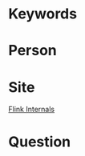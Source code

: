 # Keywords



# Person



# Site

[Flink Internals](https://cwiki.apache.org/confluence/display/FLINK/Flink+Internals)

# Question


